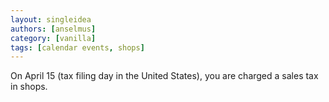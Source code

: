 ```yaml
---
layout: singleidea
authors: [anselmus]
category: [vanilla]
tags: [calendar events, shops]
---
```

On April 15 (tax filing day in the United States), you are charged a sales tax
in shops.
